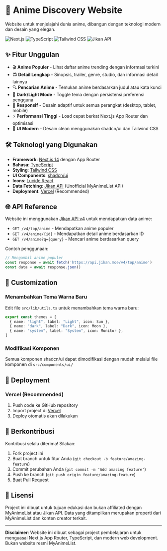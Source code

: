 # 🎌 Anime Discovery Website

Website untuk menjelajahi dunia anime, dibangun dengan teknologi modern dan desain yang elegan.

![Next.js](https://img.shields.io/badge/Next.js-14-black?style=for-the-badge&logo=next.js)
![TypeScript](https://img.shields.io/badge/TypeScript-5.0-blue?style=for-the-badge&logo=typescript)
![Tailwind CSS](https://img.shields.io/badge/Tailwind-3.0-06B6D4?style=for-the-badge&logo=tailwindcss)
![Jikan API](https://img.shields.io/badge/Jikan-API-ED1C24?style=for-the-badge)

## ✨ Fitur Unggulan

- 🎬 **Anime Populer** - Lihat daftar anime trending dengan informasi terkini
- 📺 **Detail Lengkap** - Sinopsis, trailer, genre, studio, dan informasi detail lainnya
- 🔍 **Pencarian Anime** - Temukan anime berdasarkan judul atau kata kunci
- 🌙 **Dark/Light Mode** - Toggle tema dengan persistensi preferensi pengguna
- 📱 **Responsif** - Desain adaptif untuk semua perangkat (desktop, tablet, mobile)
- ⚡ **Performansi Tinggi** - Load cepat berkat Next.js App Router dan optimisasi
- 🎨 **UI Modern** - Desain clean menggunakan shadcn/ui dan Tailwind CSS

## 🛠 Teknologi yang Digunakan

- **Framework**: [Next.js 14](https://nextjs.org/) dengan App Router
- **Bahasa**: [TypeScript](https://www.typescriptlang.org/)
- **Styling**: [Tailwind CSS](https://tailwindcss.com/)
- **UI Components**: [shadcn/ui](https://ui.shadcn.com/)
- **Icons**: [Lucide React](https://lucide.dev/)
- **Data Fetching**: [Jikan API](https://jikan.moe/) (Unofficial MyAnimeList API)
- **Deployment**: [Vercel](https://vercel.com/) (Recommended)

## 🌐 API Reference

Website ini menggunakan [Jikan API v4](https://docs.api.jikan.moe/) untuk mendapatkan data anime:

- `GET /v4/top/anime` - Mendapatkan anime populer
- `GET /v4/anime/{id}` - Mendapatkan detail anime berdasarkan ID
- `GET /v4/anime?q={query}` - Mencari anime berdasarkan query

Contoh penggunaan:
```typescript
// Mengambil anime populer
const response = await fetch('https://api.jikan.moe/v4/top/anime')
const data = await response.json()
```

## 🎨 Customization

### Menambahkan Tema Warna Baru
Edit file `src/lib/utils.ts` untuk menambahkan tema warna baru:

```typescript
export const themes = [
  { name: "light", label: "Light", icon: Sun },
  { name: "dark", label: "Dark", icon: Moon },
  { name: "system", label: "System", icon: Monitor },
]
```

### Modifikasi Komponen
Semua komponen shadcn/ui dapat dimodifikasi dengan mudah melalui file komponen di `src/components/ui/`

## 🚀 Deployment

### Vercel (Recommended)
1. Push code ke GitHub repository
2. Import project di [Vercel](https://vercel.com/)
3. Deploy otomatis akan dilakukan

## 🤝 Berkontribusi

Kontribusi selalu diterima! Silakan:

1. Fork project ini
2. Buat branch untuk fitur Anda (`git checkout -b feature/amazing-feature`)
3. Commit perubahan Anda (`git commit -m 'Add amazing feature'`)
4. Push ke branch (`git push origin feature/amazing-feature`)
5. Buat Pull Request

## 📄 Lisensi

Project ini dibuat untuk tujuan edukasi dan bukan affiliated dengan MyAnimeList atau Jikan API. Data yang ditampilkan merupakan properti dari MyAnimeList dan konten creator terkait.

---

**Disclaimer**: Website ini dibuat sebagai project pembelajaran untuk menguasai Next.js App Router, TypeScript, dan modern web development. Bukan website resmi MyAnimeList.